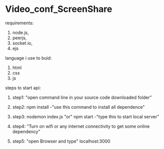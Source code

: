 # Video_conf_ScreenShare

requirements:
 1. node.js,
 2. peerjs, 
 3. socket.io,
 4. ejs

language i use to buid:
 1. html
 2. css
 3. js
 
steps to start api:
  1. step1: "open command line in your source code downloaded folder" 
  
  2. step2: npm install -"use this command to install all dependence"
  
  3. step3: nodemon index.js "or" npm start -"type this to start local server"
  
  4. step4: "Turn on wifi or any internet connectivity to get some online dependency"

  5. step5: "open Browser and type"  localhost:3000   

